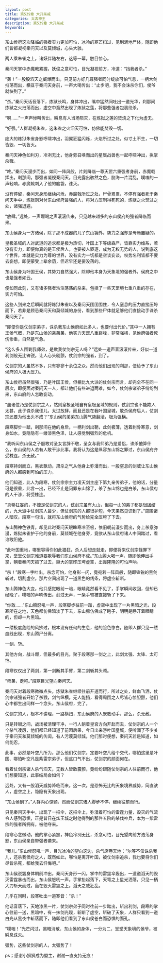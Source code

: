 ```yaml
---
layout: post
title: 第539章 大开杀戒
categories: 太古神王
description: 第539章 大开杀戒
keywords:
---
```


东山侯府这次降临的强者实力更加可怕，冰冷的寒芒扫过，见到满地尸体，随即他们皆都凝视秦问天以及莫倾城，心头大骇。

两人乘朱雀之上，诸妖伴随左右，这等一幕，触目惊心。

秦问天掌中赤魔戟紧握，妖俊之意可怕，目光凝视前方，冷道：“挡我者杀。”

“轰！”一股股滔天之威爆而出，只见前方好几尊强者同时绽放可怕气息，一柄大剑扫荡而出，横亘于秦问天身前，一声大喝传出：“止步吧，我不会诛杀你们，侯爷就快到了。”

“杀。”秦问天话音落下，炼狱长鸣，身体冲出，嘴中猛然间吐出一道光华，刹那间炼狱之火扫荡而出，虚空中竟然出现了炼狱之莲，将那些强者包裹绞杀。

“啊……”一声声惨叫传出，瞬息有人当场陨灭，在炼狱之莲的焚烧之下化为虚无。

“好强。”人群凝视朱雀，这朱雀之火滔天可怕，仿佛能焚毁一切。

庞大的炼狱朱雀身影呼啸冲出，羽翼狂猛闪烁，火焰所过之处，似寸土不生，一切皆毁、一切皆灭。

秦问天神色如利刃，冷冽无比，他身旁召唤而出的星辰战兽也一起呼啸冲出，执掌杀戮。

“咚。”秦问天漫步而出，如同一阵风般，片刻降临一尊天罡六重强者身前，赤魔戟挥出，刹那间，那强者凝视秦问天，目光露出骇然之色，脑海一片混乱，噗嗤的一声轻响，赤魔戟刺入了他的脑袋，诛灭。

没有停留，秦问天身形继续闪烁，赤魔戟所过之处，尸骨累累，不停有强者死于秦问天手中，炼狱则对付东山侯府最强的人，将对方压制得死死的，炼狱之火焚过之处，诸强退避。

“放肆。”远处，一声爆喝之声滚滚传来，只见越来越多的东山侯府的强者降临而来。

东山侯身为一方诸侯，除了那不成器的儿子东山锦外，势力之强却是毋庸置疑的。

皇极圣域的人对武道的追求都是极为热切，叶国上下等级森严，皆靠实力维系，若没有实力，即便你真的是王侯后人，也要被人驱逐，成为无权无势的人，说到底这个世界，本就是实力为尊的世界，没有实力一切都是空谈妄谈，权势名利皆都不要去妄想，即便蒙受上辈余荫，但迟早还是要没落的。

东山侯身为叶国王侯，其势力自然强大，除却他本身为天象境的强者外，侯府之中也是强者如云。

便如同此刻，又有诸多强者浩浩荡荡的杀来，包括了一些天罡境七重八重的存在，实力可怕。

这些人到来之后瞬间就将炼狱朱雀以及秦问天团团围住，令人窒息的压力直接压垮而下，若非是顾忌秦问天和莫倾城的身份，看到那些尸体就足够他们直接动手诛杀秦问天了。

“即便你是仗剑宗弟子，诛杀我东山侯府如此多人，也要付出代价。”其中一人拥有王侯气概，乃是东山侯的亲弟弟，他实力天罡八重巅峰，非常强横，见侯府强者死伤惨重，自然是气急。

“这么多人围剿我师弟，是欺我仗剑宗无人吗？”远处一道声音滚滚传来，好似一道利剑般无比锋锐，让人心头剧颤，仗剑宗的强者，到了。

仗剑宗的人虽然不多，只有寥寥十余位之众，然而他们出现的刹那，便给予了东山侯府的人极大压力。

东山侯府虽然很强，乃是叶国王侯，但相比九大派的仗剑宗而言，却完全不在同一层次，即便面对秦问天一人，都让他们有些进退两难，如今，仗剑宗诸弟子纷纷到来，东山府的人怎敢妄动。

“虽诸位乃是仗剑宗之人，然则皇极圣域自有皇极圣域的规则，仗剑宗也不能欺人太甚，此子诛杀我侄儿，太过放肆，而且还是在我叶国皇城，敢杀侯府后人，仗剑宗还要为他出头不成？”东山侯的弟弟东山腾气势翻滚，极为强横。

段寒脚步一踏，刹那间在他的身后，一柄利剑出鞘，此剑极薄，透着刺骨寒意，剑身如水，竟隐隐有一缕漆黑色泽，让人感觉到强烈的危机。

“我听闻东山侯之子胆敢对圣女言辞不敬，圣女与我师弟乃是爱侣，诛杀他算什么，东山侯的人若有人敢干涉此事，我将认为这是纵容东山锦之罪过，东山侯府齐受株连，杀无赦。”

段寒持剑而立，黑衣飘动，肃杀之气从他身上弥漫而出，一股窒息的剑威让东山侯府的人都感到可怕的压力。

他们知道，此人为段寒，仗剑宗宗主力凌天剑主座下第九亲传弟子，他的话，分量可是很重，此言一出，已经不止是问罪东山锦了，杀了东山锦也是白杀，东山侯府的人干涉，将受株连。

“真够狂妄的，不愧是仗剑宗的人，仗剑宗虽有九山，但每一山的弟子都是很团结的，九大派中仗剑宗人最少，但仗剑宗的人都很护短，今天果然见识到了。”周围诸人暗叹，段寒一句话，就将东山侯府的气势给完全压垮了下去。

东山腾神色铁青，却见此时秦问天眼眸寒冷至极，依旧朝前漫步而出，身上杀意弥漫，炼狱朱雀护于他的身前，莫倾城在他身旁，竟欲从东山侯府诸人中间踏过，看谁敢阻他。

“此叶国重地，哪里容得你如此猖狂，杀人后想走就走，即便将来仗剑宗怪罪下来，堂堂仗剑宗难道要欺辱我们东山侯府不成。”东山腾大喝一声，随即他伸出手掌，朝着秦问天抓了过去，巨大的掌印压垮虚空，出轰隆隆的可怕声响。

“杀！”段寒一字吐出，杀念可怕，他身影一闪，竟宛若一阵风般，随即锋锐的黑剑斩过，切割虚空，那片空间出现了一道黑色的线条，将虚空斩断。

东山腾神色大变，他只感觉眼前一暗，眼睛竟然看不见了，手掌瞬间收回，但却已经晚了，噗嗤的声响传出，剑过无声，一条手臂被直接斩了下来。

“你敢……”东山腾怒吼一声，段寒脚步往前一踏，虚空中出现了一片黑暗之光，段寒所在之地，天色都仿佛暗淡了下去，东山腾仿佛成了瞎子，明明是睁开着眼睛的，但却一片黑暗。

一缕极度危险的风拂过，根本没有任何的生息，他的脸色惨白，随即人群只见一缕血线出现，东山腾尸分离。

一剑，斩。

其他方向，战斗爆，但最多的目光，聚于段寒那一剑之上，此剑太强、太锋、太可怕。

段寒仅仅出了两剑，第一剑断其手臂，第二剑斩其头颅。

“师弟，走吧。”段寒目光望向秦问天。

秦问天对着段寒微微点头，炼狱朱雀继续往前开道而行，所过之处，鲜血飞洒，仗剑宗诸强者开始了杀戮，剑气纵横，无人能挡，看得周围之人尽皆心惊胆颤，他们心中都生出同样一个念头，东山侯府，完了。

仗剑宗的人，根本不讲理，一路横扫，东山侯府的人既敢动手，那么，杀无赦。

只是转眼之间，战场被清理干净，一行人朝着皇宫方向开赴而去，仗剑宗的人一个个杀气凌厉，他们都已经知道了前因后果，今日出来游叶国皇城，便听闻了不少关于秦问天和莫倾城的传闻，有人污蔑莫倾城，他们那时便想，秦问天若是知道，如何能忍。

此事，必然是叶空凡所为，那么他们仗剑宗，定要叶空凡给个交代，哪怕这里是叶国、哪怕叶空凡是紫雷宗弟子，但这口气不出，仗剑宗的颜面何在。

看着仗剑宗诸人杀气滔天，无数人皆敢震颤，竟纷纷跟随仗剑宗的人往前而行，他们想要知道，此事结局会如何？

远处，又有一股滔天威势降临而来，这一次，是恐怖无比的天象境界威势，简直骇人，虚空之上，隐隐有天象出现。

“东山侯到了。”人群内心惊颤，然而仗剑宗诸人脚步不停，继续往前而行。

只见秦问天手中，出现了一把伞，这把伞上，弥漫着可怕的雷霆力量，毁灭的气流令人感到恐惧，正是昔日在炫王城之时他得到的那件五阶的杀伐神兵，本为一紫雷宗的强者所拥有，被他夺来。

段寒心念微动，他的掌心紧握，神色冷冽无比，杀念可怕，目光望向前方浩荡身影，东山侯亲自带强者袭来。

“我儿。”东山侯怒吼一声，目光冰冷的望向这边，杀气席卷天地：“尔等不仅诛杀我儿，还杀我侯府之人，既然如此，哪怕是离开叶国，被仗剑宗追杀，我也要将你们尽皆杀死，都给我去忏悔吧。”

东山侯说罢身体朝前冲出，秦问天身形一闪，掌中的雷霆伞轰出，一道道滔天的毁灭雷霆暴击而出，东山侯怒吼一声，手掌抬起落下，天穹之上星光洒落，只见一柄大刀斩天而过，轰在毁灭雷霆之上，滔天之威狂乱。

几乎在同时，段寒吐出一道寒音：“杀！”

他话音落下，天地漆黑一片，仗剑宗弟子同时往前一步踏出，斩出利剑，段寒的掌心往前一送，黑暗中，有一抹剑光现，斩断了虚空，斩破了天象，人群只看到一道白光从黑夜中斩落而下，随即他们看到了东山侯苍白而恐惧的面孔。

“噗嗤！”光芒闪过，黑暗消散，东山侯的身体，一分为二，堂堂天象境的侯爷，被瞬息诛灭。

强势，这些仗剑宗的人，太强势了！

ps；感谢小狮狮成为盟主，谢谢一直支持无痕！
